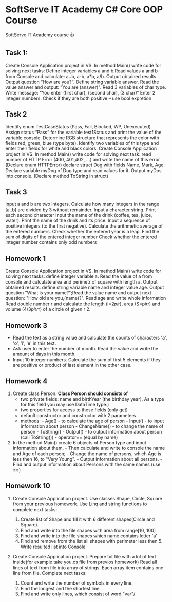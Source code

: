 # SoftServe IT Academy C# Core OOP Course
 SoftServe IT Academy course :+1:

## Task 1:
 
Create Console Application project in VS.
In method Main() write code for solving next tasks:
Define integer variables a and b.Read values a and b from Console and calculate: a+b, a-b, a*b, a/b. Output obtained results.
Output question “How are you?“. Define string variable answer. Read the value answer and output: “You are (answer)". 
Read 3 variables of char type. Write message: “You enter (first char), (second char), (3 char)”
Enter 2 integer numbers. Check if they are both positive – use bool expretion 

## Task 2

Identify enum TestCaseStatus (Pass, Fail, Blocked, WP, Unexecuted).  Assign status “Pass” for the variable  test1Status and print the value of the variable console.
Determine RGB structure that represents the color with fields red, green, blue (type byte). Identify two variables of this type and enter their fields for white and black colors.
Create Console Application project in VS.
   In method Main() write code for solving next task:
 read number of HTTP Error (400, 401,402, ...) and write the name of this error (Declare enum HTTPError)
declare struct Dog with fields Name, Mark, Age. Declare variable myDog of Dog type and read values for it. Output myDos into console. (Declare method ToString in struct)

## Task 3

Input a and b are two integers. Calculate how many integers in the range [a..b] are divided by 3 without remainder.
Input a character string. Print each second character
Input the name of the drink (coffee, tea, juice, water). Print the name of the drink and its price.
Input a sequence of positive integers (to the first negative). Calculate the arithmetic average of the entered numbers.
Check whether the entered year is a leap.
Find the sum of digits of the entered integer number
Check whether the entered integer number contains only odd numbers

## Homework 1

Create Console Application project in VS. In method Main() write code for solving next tasks:
define integer variable a. Read the value of a from console and calculate area and perimetr of square with length a. Output obtained results.
define string variable name and integer value age. Output question "What is your name?";Read the value name and output next question: "How old are you,(name)?". Read age and write whole information  
Read double number r and calculate the length (l=2*pi*r), area (S=pi*r*r) and volume (4/3*pi*r*r*r) of a circle of given r 2. 

## Homework 3

- Read the text as a string value and calculate the counts of characters 'a', 'o', 'i', 'e' in this text.
- Ask user to enter the number of month. Read the value and write the amount of days in this month.
- Input 10 integer numbers. Calculate the sum of first 5 elements if they are positive or product of last   element in  the other case.

## Homework 4

 1. Create class Person.
    **Class Person should consists of**
    - two private fields: name and birthYear (the birthday year). As a type for this field you may use      DataTime type.)
    - two properties for access to these fields (only get)
    - default constructor and constructor with 2 parameters 
    - methods:
            - Age() - to calculate the age of person
            - Input() - to input information about person
            - ChangeName() - to change the name of person
            - ToString() 
            - Output() - to output information about person (call ToString())
            - operator== (equal by name)
  2. In the method Main() create 6 objects of Person type and input information about them.
    - Then calculate and write to console the name and Age of each person;
    - Change the name of persons, which Age is less then 16, to "Very Young".
    - Output information about all persons. 
    - Find and output information about Persons with the same names (use ==)


## Homework 10

1.  Create Console Application project.
      Use classes Shape, Circle, Square from your previous homework.
      Use Linq and string functions to complete next tasks:
      1) Create list of Shape and fill it with 6 different shapes(Circle and Square).
      2) Find and write into the file shapes with area from range[10, 100]
      3) Find and write into the file shapes which name contains letter 'a'
      4) Find and remove from the list all shapes with perimeter less then 5. Write resulted list into Console

2.  Create Console Application project.
      Prepare txt file with a lot of text inside(for example take you.cs file from previos homework)
      Read all lines of text from file into array of strings.
      Each array item contains one line from file.
      Complete next tasks:
      1) Count and write the number of symbols in every line.
      2) Find the longest and the shortest line.
      3) Find and write only lines, which consist of word "var"/
